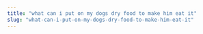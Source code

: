 ```yaml
---
title: "what can i put on my dogs dry food to make him eat it"
slug: "what-can-i-put-on-my-dogs-dry-food-to-make-him-eat-it"
---
```


